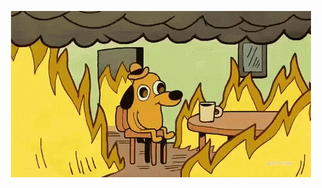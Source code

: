 <p align="center">
  <img src="https://raw.githubusercontent.com/BDHU/Page_pics/master/profile/giphy.gif"/>
</p>

